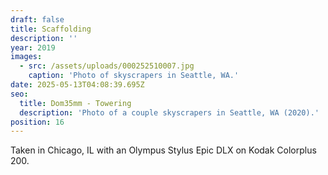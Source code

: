 ```yaml
---
draft: false
title: Scaffolding
description: ''
year: 2019
images:
  - src: /assets/uploads/000252510007.jpg
    caption: 'Photo of skyscrapers in Seattle, WA.'
date: 2025-05-13T04:08:39.695Z
seo:
  title: Dom35mm - Towering
  description: 'Photo of a couple skyscrapers in Seattle, WA (2020).'
position: 16
---
```


Taken in Chicago, IL with an Olympus Stylus Epic DLX on Kodak Colorplus 200.
